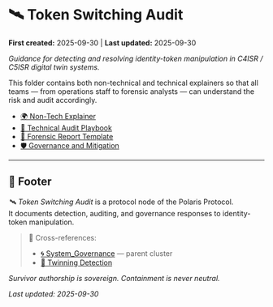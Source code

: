 # 🛰️ Token Switching Audit  

**First created:** 2025-09-30 | **Last updated:** 2025-09-30  

*Guidance for detecting and resolving identity-token manipulation in C4ISR / C5ISR digital twin systems.*  

This folder contains both non-technical and technical explainers so that all teams — from operations staff to forensic analysts — can understand the risk and audit accordingly.  

- [🌍 Non-Tech Explainer](./🌍_Non_Tech_Explainer.md)  
- [🔧 Technical Audit Playbook](./🔧_Technical_Audit_Playbook.md)  
- [📑 Forensic Report Template](./📑_Forensic_Report_Template.md)  
- [🛡️ Governance and Mitigation](./🛡️_Governance_and_Mitigation.md)  

---

## 🏮 Footer  

*🛰️ Token Switching Audit* is a protocol node of the Polaris Protocol.  
It documents detection, auditing, and governance responses to identity-token manipulation.  

> 📡 Cross-references:  
> - [🌀 System_Governance](../System_Governance/) — parent cluster  
> - [🧬 Twinning Detection](../../🐦‍🔥_Trauma_Psycology_Medical_Misuse/🧬_twinning_detection.md)  

*Survivor authorship is sovereign. Containment is never neutral.*  

_Last updated: 2025-09-30_  
